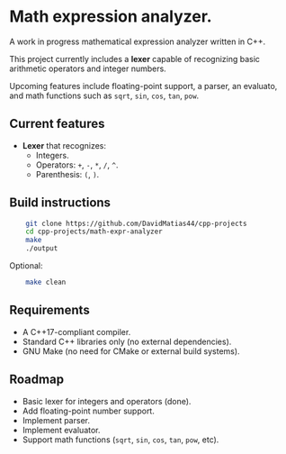 # Math expression analyzer.

A work in progress mathematical expression analyzer written in C++.

This project currently includes a **lexer** capable of recognizing basic arithmetic operators and integer numbers. 

Upcoming features include floating-point support, a parser, an evaluato, and math functions such as `sqrt`, `sin`, `cos`, `tan`, `pow`.

## Current features
- **Lexer** that recognizes:
    - Integers.
    - Operators: `+`, `-`, `*`, `/`, `^`.
    - Parenthesis: `(`, `)`.

## Build instructions
```bash
    git clone https://github.com/DavidMatias44/cpp-projects
    cd cpp-projects/math-expr-analyzer
    make
    ./output
```
Optional:
```bash
    make clean
```

## Requirements
- A C++17-compliant compiler.
- Standard C++ libraries only (no external dependencies).
- GNU Make (no need for CMake or external build systems).

## Roadmap
- Basic lexer for integers and operators (done).
- Add floating-point number support.
- Implement parser.
- Implement evaluator.
- Support math functions (`sqrt`, `sin`, `cos`, `tan`, `pow`, etc).
